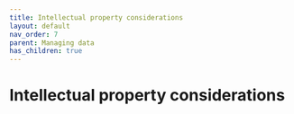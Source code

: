 ```yaml
---
title: Intellectual property considerations
layout: default
nav_order: 7
parent: Managing data
has_children: true
---
```


# Intellectual property considerations

